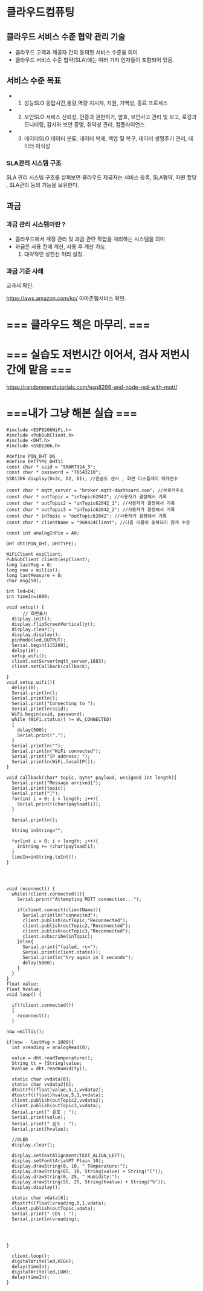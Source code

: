 # 클라우드컴퓨팅

## 클라우드 서비스 수준 협약 관리 기술  
* 클라우드 고객과 제공자 간의 동의한 서비스 수준을 의미
* 클라우드 서비스 수준 협약(SLA)에는 여러 가지 인자들이 포함되어 있음.  


## 서비스 수준 목표  
* 1. 성능SLO
  응답시간,용량,역량 지시자, 지원, 가역성, 종료 프로세스
* 2. 보안SLO
  서비스 신뢰성, 인증과 권한허가, 암호, 보안사고 관리 빛 보고, 로깅과 모니터링, 감사와 보안 증명, 취약성 관리, 컴플라이언스  
* 3. 데이터SLO
  데이터 분류, 데이터 복제, 백업 및 복구, 데이터 생명주기 관리, 데이터 이식성  
  

### SLA관리 시스템 구조  
SLA 관리 시스템 구조를 살펴보면 클라우드 제공자는 서비스 등록, SLA협약, 자원 할당 , SLA관리 등의 기능을 보유한다.  


## 과금
### 과금 관리 시스템이란 ? 
* 클라우드에서 계정 관리 및 과금 관련 작업을 처리하는 시스템을 의미
* 과금은 사용 전에 계산, 사용 후 계산 가능
  1. 대략적인 상한선 미리 설정.  
  

### 과금 기준 사례  
교과서 확인.

https://aws.amazon.com/ko/ 아마존웹서비스 확인.

# === 클라우드 책은 마무리. ===  


# === 실습도 저번시간 이어서, 검사 저번시간에 맡음 ===
https://randomnerdtutorials.com/esp8266-and-node-red-with-mqtt/
# ===내가 그냥 해본 실습 ===
~~~~~~
#include <ESP8266WiFi.h>
#include <PubSubClient.h>
#include <DHT.h>
#include <SSD1306.h>

#define PIN_DHT D6
#define DHTTYPE DHT11
const char * ssid = "SMART324_3";
const char * password = "76543210";
SSD1306 display(0x3c, D2, D1); //온습도 센서 , 화면 디스플레이 매개변수

const char * mqtt_server = "broker.mqtt-dashboard.com"; //브로커주소
const char * outTopic = "inTopic62042"; //사용자가 결정해서 기록
const char * outTopic2 = "inTopic62042_1"; //사용자가 결정해서 기록
const char * outTopic3 = "inTopic62042_2"; //사용자가 결정해서 기록
const char * inTopic = "outTopic62042"; //사용자가 결정해서 기록  
const char * clientName = "960424Client"; //다음 이름이 중복되지 않게 수정

const int analogInPin = A0;

DHT dht(PIN_DHT, DHTTYPE);

WiFiClient espClient;
PubSubClient client(espClient);
long lastMsg = 0;
long now = millis();
long lastMeasure = 0;
char msg[50];

int led=D4;
int timeIn=1000;

void setup() {
      // 화면표시
  display.init();
  display.flipScreenVertically();
  display.clear();
  display.display();
  pinMode(led,OUTPUT);
  Serial.begin(115200);
  delay(10);
  setup_wifi();
  client.setServer(mqtt_server,1883);
  client.setCallback(callback);  

}
void setup_wifi(){
  delay(10);
  Serial.println();
  Serial.println();
  Serial.print("Connecting to ");
  Serial.println(ssid);
  WiFi.begin(ssid, password);
  while (WiFi.status() != WL_CONNECTED)
  {
    delay(500);
    Serial.print(".");
  }
  Serial.println("");
  Serial.println("WiFi connected");
  Serial.print("IP address: ");
  Serial.println(WiFi.localIP());
}

void callback(char* topic, byte* payload, unsigned int length){
  Serial.print("Message arrived[");
  Serial.print(topic);
  Serial.print("]");
  for(int i = 0; i < length; i++){
    Serial.print((char)payload[i]);
  }
  
  Serial.println();
  
  String inString="";
  
  for(int i = 0; i < length; i++){
    inString += (char)payload[i];
  }
  timeIn=inString.toInt();
}




void reconnect() {
  while(!client.connected()){
    Serial.print("Attempting MQTT connection...");

    if(client.connect(clientName)){
      Serial.println("connected");
      client.publish(outTopic,"Reconnected");
      client.publish(outTopic2,"Reconnected");
      client.publish(outTopic3,"Reconnected");
      client.subscribe(inTopic);
    }else{
      Serial.print("failed, rc=");
      Serial.print(client.state());
      Serial.println("try again in 5 seconds");
      delay(5000);
    }
  }
}
float value;
float hvalue;
void loop() {

  if(!client.connected())
  {
    reconnect();
  }

now =millis();

if(now - lastMsg > 1000){
  int vreading = analogRead(0);
  
  value = dht.readTemperature();
  String tt = (String)value;
  hvalue = dht.readHumidity();
  
  static char vvdata[6];
  static char vvdata2[6];
  dtostrf((float)value,5,1,vvdata2);
  dtostrf((float)hvalue,5,1,vvdata);
  client.publish(outTopic2,vvdata2);
  client.publish(outTopic3,vvdata);
  Serial.print(" 온도 : ");
  Serial.print(value);
  Serial.print(" 습도 : ");
  Serial.print(hvalue);
  
  //OLED  
  display.clear();

  display.setTextAlignment(TEXT_ALIGN_LEFT);
  display.setFont(ArialMT_Plain_10);
  display.drawString(0, 10, " Temperature:");
  display.drawString(65, 10, String(value) + String("C"));
  display.drawString(0, 25, " Humidity:");
  display.drawString(55, 25, String(hvalue) + String("%"));
  display.display();
  
  static char vdata[6];
  dtostrf((float)vreading,5,1,vdata);
  client.publish(outTopic,vdata);
  Serial.print(" CDS : ");
  Serial.println(vreading);
 


  
}
  
  client.loop(); 
  digitalWrite(led,HIGH);
  delay(timeIn);
  digitalWrite(led,LOW);
  delay(timeIn);
}

~~~~~~
